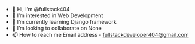- 👋 Hi, I’m @fullstack404
- 👀 I’m interested in Web Development
- 🌱 I’m currently learning Django framework
- 💞️ I’m looking to collaborate on None
- 📫 How to reach me Email address - fullstackdeveloper404@gmail.com

<!---
fullstack404/fullstack404 is a ✨ special ✨ repository because its `README.md` (this file) appears on your GitHub profile.
You can click the Preview link to take a look at your changes.
--->
